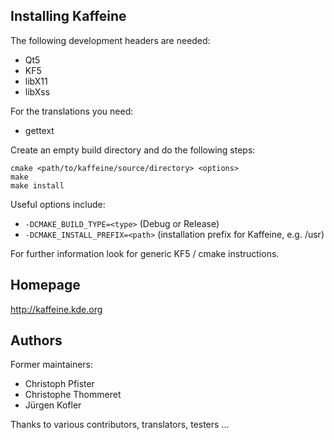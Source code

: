 Installing Kaffeine
-------------------

The following development headers are needed:
* Qt5
* KF5
* libX11
* libXss

For the translations you need:
* gettext

Create an empty build directory and do the following steps:

	cmake <path/to/kaffeine/source/directory> <options>
	make
	make install

Useful options include:
* `-DCMAKE_BUILD_TYPE=<type>` (Debug or Release)
* `-DCMAKE_INSTALL_PREFIX=<path>` (installation prefix for Kaffeine, e.g. /usr)

For further information look for generic KF5 / cmake instructions.

Homepage
--------

http://kaffeine.kde.org

Authors
-------

Former maintainers:
* Christoph Pfister
* Christophe Thommeret
* Jürgen Kofler

Thanks to various contributors, translators, testers ...
